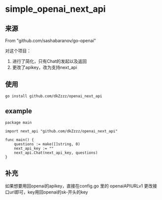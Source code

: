 # simple_openai_next_api

## 来源
From "github.com/sashabaranov/go-openai"

对这个项目：
1. 进行了简化，只有Chat的发起以及返回
2. 更改了apikey，改为支持next_api


## 使用
```
go install github.com/dkZzzz/openai_next_api
```

## example
```
package main

import next_api "github.com/dkZzzz/openai_next_api"

func main() {
	questions := make([]string, 0)
	next_api_key := ""
	next_api.Chat(next_api_key, questions)
}

```

## 补充
如果想要用回openai的apikey，直接在config.go 里的 openaiAPIURLv1 更改接口url即可，key用回openai的sk-开头的key

